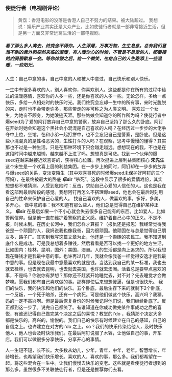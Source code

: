 ### 使徒行者（电视剧评论） 

> 黄霑：香港电影的没落是香港人自己不努力的结果。被大陆超过。
> 我想说：娱乐产业其实还是大众产业，比如使徒行者就是一部非常接近生活，但是另一方面又非常远离生活的一部电视剧。



##### 看了那么多人离去，终究舍不得你。人生浮屠，万事万物，生生息息。总有我们意想不到的意外和突然来临的温暖，有人暖你心的时候，不管是不是爱的人，都要接她的肩膀歇息一会。等你休憩之后，给一个微笑，也给自己的人生路添上一些温暖，一些阳光。


人生：自己中意的事，自己中意的人和被人中意过，自己快乐和别人快乐。


一生中有很多喜欢的人，别人喜欢你，你喜欢别人。这些都是你在所有的过程中给过的温暖感情，喜欢你的人多一些，还是你喜欢的人多一些。无论怎样。多给一点快乐，多给一点相处时的快乐时光。我们终究会忘却一生中的所有事，来时光脱脱的来，走时也不会带走许多，那些带走的亦可称之为人类文明。
喜欢过一个女生，为她奋不顾身，为她浪迹天涯。那些姑娘会知道你的所作所为吗？使徒行者中爆seed为了爱的阿钉放弃自己中意的警察，放弃自己坚持了那么久的卧底。阿钉在开始时她会知道这个黑社会小混混是自己喜欢的人吗？在经历过一步步的大佬争夺中上位，坐馆。在和小弟一起打拼中，也不会忘记自己是警察，是卧底。但是这些小混混真的是性格恶劣的，生性打斗的人吗？在观察，思考中慢慢的懂得？其实那也不过是一种生活。只是在那种环境下只会越走越远。想想现在的我，不也是在这段时间中越来越懒，越来越不上进了吗。想想真是可悲。找到一个伙伴的爆seed在越来越接近欢喜哥的，获得核心位置。再次挺进上层利益集团核心 __宋先生__ 这个宋生是一个欢喜上层的利益集团。在一步步上的同时，阿钉却在一步步的放弃与爆seed的关系，变淡变陌生（其中欢喜哥死的时候爆seed未保护好阿钉的三个阿妈），在最终被最大的卧底 __卓sir__ “杀死”。这段中显示了很多的爱情戏份，其实想想都不难猜测。人受到危险时：反击，求助自己心爱的人信任的人。这也是我在看这部剧最后阶段的感觉。我想阿钉再怎么不搭理爆seed，他也会在最后时刻用自己的性命来保护自己心爱的人。
找自己喜欢的人，做喜欢的事，多好，多美，多开心。
做中意的事：我不知道有那么些人，他们总是觉得自己在维护某种正义。 __卓sir__ 在最后如果一个不小心就会失去很多自己能有的东西。比如爱人，比如警察信仰。但是他一直在维护着警察的正义感。维护着自己心中的正义。不是不报，时候未到。在历史长河中，我们怎样才算报？（报仇还是报恩）我经常觉得我爸是一个顽固的人，我妈说我也像我爸，因为很顽固。他顽固在与总是觉得自己朋友多，路子广。其实到我写这篇文章为止，他还是一个搬砖的农民工。我不知道到底什么是成功。可是我总想着多赚钱，然后看看是否可以找一个更好的地方生活，比如国内：桂林，昆明，国外：美国，澳洲。人的生活都是向上追求的。所以我想现在赚钱才是我最中意的事。也许再过几年，我就会像我爸一样觉得安逸才是我最中意的事。但是现在我最中意最喜欢的就是钱。当达到我自己的某一标准，我也去就去桂林，也去就去昆明，也去就去美国，也许就去澳洲。活着总是要早点喜欢的事，不是吗？你说你有梦想？那你还不赶紧开始睡觉去，对不对？先去睡觉才会做梦嘛。愿我们都有自己喜欢做的事。那样即使后来想想傻逼，但是也很快乐。
我们的快乐，我的快乐和他们的快乐。五个卧底，最后生存下来的就剩下2个卧底，一个反叛，一个死于暗杀，还有一个病死。可是他们做这个快乐，高兴吗？我猜，妈的一定不高兴啊。但是最后恢复身份的时候我记得他们说，我们继续卧底了。反正都到这一步了。说完自己都笑了。有谁知道在你成功做完某件事成功之后的喜悦，有谁还记得自己做完某个决定之后的喜悦？教堂的I'do ，我猜那个决定大多都是快乐的，高兴的，愉悦的。我们自己的快乐有时候建立在自己的感知，自己的自信之上。也许建立在对方的I'do 之上。so？我们的快乐传染给他人，及时快乐他人，他人也会及时快乐我们。在最后阿钉说服了木容，让他做自己的事，开车店。我们可以做很多分享快乐，分享开心的事情。

人一生短不短，长不长。大多数从幼儿，少年，青年，中年，老年。智慧增长，年龄增长，也希望我们快乐增长。喜欢的人，喜欢的事，那么多。我们都希望在一起。将这些混合在一生中。让我们慢慢去快乐的变老。这些就是看使徒行者想到的那么多。虽然很多不关联使徒行者，但是还是推荐你们去看。

